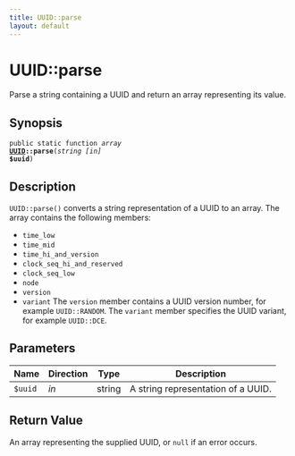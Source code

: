 ```yaml
---
title: UUID::parse
layout: default
---
```


# UUID::parse

Parse a string containing a UUID and return an array representing its value.

## Synopsis

<code>public static function <i>array</i> <b><a href="UUID">UUID</a>::parse</b>(<i>string</i> <i>[in]</i> <b>$uuid</b>)</code>

## Description

`UUID::parse()` converts a string representation of a UUID to an array. The
array contains the following members:
- <code>time_low</code>
- <code>time_mid</code>
- <code>time_hi_and_version</code>
- <code>clock_seq_hi_and_reserved</code>
- <code>clock_seq_low</code>
- <code>node</code>
- <code>version</code>
- <code>variant</code>
The <code>version</code> member contains a UUID version number, for example <code class="keyword">UUID::RANDOM</code>.
The <code>variant</code> member specifies the UUID variant, for example <code class="keyword">UUID::DCE</code>.

## Parameters

<table>
  <thead>
    <tr>
      <th>Name</th>
      <th>Direction</th>
      <th>Type</th>
      <th>Description</th>
    </tr>
  </thead>
  <tbody>
    <tr>
      <td><code>$uuid</code>
      <td><i>in</i></td>
      <td>string</td>
      <td>
A string representation of a UUID.
      </td>
    </tr>
  </tbody>
</table>

## Return Value

An array representing the supplied UUID, or <code class="keyword">null</code> if an error occurs.

